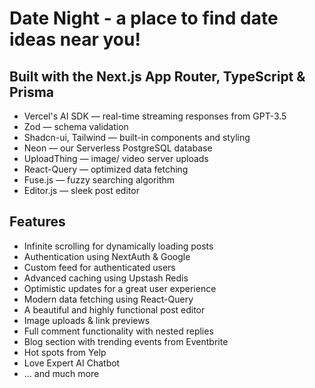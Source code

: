 # Date Night - a place to find date ideas near you!

## Built with the Next.js App Router, TypeScript & Prisma

- Vercel's AI SDK — real-time streaming responses from GPT-3.5
- Zod — schema validation
- Shadcn-ui, Tailwind — built-in components and styling
- Neon — our Serverless PostgreSQL database
- UploadThing — image/ video server uploads
- React-Query — optimized data fetching
- Fuse.js — fuzzy searching algorithm
- Editor.js — sleek post editor

## Features

- Infinite scrolling for dynamically loading posts
- Authentication using NextAuth & Google
- Custom feed for authenticated users
- Advanced caching using Upstash Redis
- Optimistic updates for a great user experience
- Modern data fetching using React-Query
- A beautiful and highly functional post editor
- Image uploads & link previews
- Full comment functionality with nested replies
- Blog section with trending events from Eventbrite
- Hot spots from Yelp
- Love Expert AI Chatbot
- ... and much more

